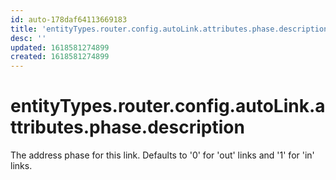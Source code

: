```yaml
---
id: auto-178daf64113669183
title: 'entityTypes.router.config.autoLink.attributes.phase.description'
desc: ''
updated: 1618581274899
created: 1618581274899
---
```

# entityTypes.router.config.autoLink.attributes.phase.description

The address phase for this link.  Defaults to &#39;0&#39; for &#39;out&#39; links and &#39;1&#39; for &#39;in&#39; links.